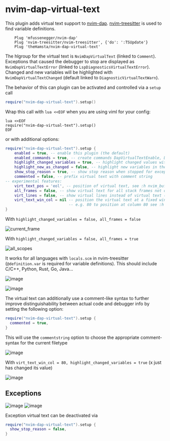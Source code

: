 # nvim-dap-virtual-text

This plugin adds virtual text support to [nvim-dap](https://github.com/mfussenegger/nvim-dap).
[nvim-treesitter](https://github.com/nvim-treesitter/nvim-treesitter) is used to find variable definitions.

```vim
    Plug 'mfussenegger/nvim-dap'
    Plug 'nvim-treesitter/nvim-treesitter', {'do': ':TSUpdate'}
    Plug 'theHamsta/nvim-dap-virtual-text'
```

The hlgroup for the virtual text is `NvimDapVirtualText` (linked to `Comment`).
Exceptions that caused the debugger to stop are displayed as `NvimDapVirtualTextError`
(linked to `LspDiagnosticsVirtualTextError`). Changed and new variables will be highlighted with
`NvimDapVirtualTextChanged` (default linked to `DiagnosticVirtualTextWarn`).

The behavior of this can plugin can be activated and controlled via a `setup` call

```lua
require("nvim-dap-virtual-text").setup()
```

Wrap this call with `lua <<EOF` when you are using viml for your config:

```vim
lua <<EOF
require("nvim-dap-virtual-text").setup()
EOF
```

or with additional options:
```lua
require("nvim-dap-virtual-text").setup {
    enabled = true, -- enable this plugin (the default)
    enabled_commands = true, -- create commands DapVirtualTextEnable, DapVirtualTextDisable, DapVirtualTextToggle, (DapVirtualTextForceRefresh for refreshing when debug adapter did notify its termination)
    highlight_changed_variables = true, -- highlight changed values with NvimDapVirtualTextChanged, else always NvimDapVirtualText
    highlight_new_as_changed = false, -- highlight new variables in the same way as changed variables (if highlight_changed_variables)
    show_stop_reason = true, -- show stop reason when stopped for exceptions
    commented = false, -- prefix virtual text with comment string
-- experimental features:
    virt_text_pos = 'eol', -- position of virtual text, see :h nvim_buf_set_extmark()
    all_frames = false, -- show virtual text for all stack frames not only current. Only works for debugpy on my machine.
    virt_lines = false, -- show virtual lines instead of virtual text (will flicker!)
    virt_text_win_col = nil -- position the virtual text at a fixed window column (starting from the first text column) ,
                            -- e.g. 80 to position at column 80 see :h nvim_buf_set_extmark()
}
```

With `highlight_changed_variables = false, all_frames = false`

![current_frame](https://user-images.githubusercontent.com/7189118/81495691-5d937400-92b2-11ea-8995-17daeda593cc.gif)

With `highlight_changed_variables = false, all_frames = true`

![all_scopes](https://user-images.githubusercontent.com/7189118/81495701-6b48f980-92b2-11ea-8df4-dd476dc825bc.gif)

It works for all languages with `locals.scm` in nvim-treesitter (`@definition.var` is required for variable definitions).
This should include C/C++, Python, Rust, Go, Java...

![image](https://user-images.githubusercontent.com/7189118/82733259-f4304e00-9d12-11ea-90da-addebada2e18.png)

![image](https://user-images.githubusercontent.com/7189118/91160889-485c1d00-e6ca-11ea-9c70-e329c50ed1e1.png)

The virtual text can additionally use a comment-like syntax to further improve distinguishability between actual code and debugger info by setting the following option:
```lua
require("nvim-dap-virtual-text").setup {
  commented = true,
}
```

This will use the `commentstring` option to choose the appropriate comment-syntax for the current filetype

![image](https://user-images.githubusercontent.com/6146545/134688673-49c86368-ed51-4f16-82b4-fce05bcd9767.PNG)

With `virt_text_win_col = 80, highlight_changed_variables = true` (x just has changed its value)

![image](https://user-images.githubusercontent.com/7189118/139598856-d45e02ef-62f6-4f7e-a619-ed9b48d53cc1.png)


## Exceptions

![image](https://user-images.githubusercontent.com/7189118/115946315-b3136180-a4c0-11eb-8d8b-980b11464448.png)
![image](https://user-images.githubusercontent.com/7189118/115946346-db9b5b80-a4c0-11eb-8582-6075d818d869.png)

Exception virtual text can be deactivated via

```lua
require("nvim-dap-virtual-text").setup {
  show_stop_reason = false,
}
```
